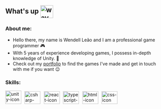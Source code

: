 ## What's up <img src="https://media.tenor.com/images/af1b615e4f90567a1328b7c320d3a601/tenor.gif" style="max-width:100%;" alt="wave-gif" height="40" width="40" align="center"></img>
### About me:

- Hello there, my name is Wendell Leão and I am a professional game programmer 🎮
- With 5 years of experience developing games, I possess in-depth knowledge of Unity. 👾
- Check out my [portfolio](https://wendell-leao.com/ "My portfolio website") to find the games I've made and get in touch with me if you want 😉

### Skills:

<img src="https://github.com/WendellLeao/WendellLeao/assets/54878277/bea9cc6a-8b4d-4199-9a18-f40ee43a71b7" style="max-width:100%;" alt="unity-icon" height="42" width="50"></img>
&thinsp;
<img src="https://cdn.jsdelivr.net/gh/devicons/devicon/icons/csharp/csharp-original.svg" style="max-width:100%;" alt="csharp-icon" height="40" width="50"></img>
&thinsp;
<img src="https://cdn.jsdelivr.net/gh/devicons/devicon@latest/icons/react/react-original.svg" style="max-width:100%;" alt="react-icon" height="40" width="50"></img>
&thinsp;
<img src="https://cdn.jsdelivr.net/gh/devicons/devicon@latest/icons/typescript/typescript-original.svg" style="max-width:100%;" alt="typescript-icon" height="40" width="50"></img>
&thinsp;
<img src="https://cdn.jsdelivr.net/gh/devicons/devicon/icons/html5/html5-original.svg" style="max-width:100%;" alt="html-icon" height="40" width="50"></img>
&thinsp;
<img src="https://cdn.jsdelivr.net/gh/devicons/devicon/icons/css3/css3-original.svg" style="max-width:100%;" alt="css-icon" height="40" width="50"></img>
&thinsp;
